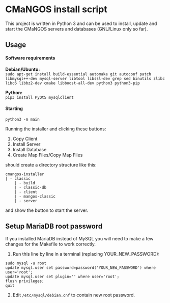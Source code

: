 # CMaNGOS install script

This project is written in Python 3 and can be used to install, update and start the CMaNGOS servers and databases (GNU/Linux only so far).

## Usage

#### Software requirements

**Debian/Ubuntu:**  
`sudo apt-get install build-essential automake git autoconf patch libmysql++-dev mysql-server libtool libssl-dev grep sed binutils zlibc libc6 libbz2-dev cmake libboost-all-dev python3 python3-pip`

**Python:**  
`pip3 install PyQt5 mysqlclient`

#### Starting

`python3 -m main`

Running the installer and clicking these buttons:

1. Copy Client
2. Install Server
3. Install Database
4. Create Map Files/Copy Map Files

should create a directory structure like this:

```
cmangos-installer
| - classic
    | - build
    | - classic-db
    | - client
    | - mangos-classic
    | - server
```

and show the button to start the server.

## Setup MariaDB root password

If you installed MariaDB instead of MySQL you will need to make a few changes for the Makefile to work correctly.

1. Run this line by line in a terminal (replacing YOUR_NEW_PASSWORD):
```
sudo mysql -u root
update mysql.user set password=password('YOUR_NEW_PASSWORD') where user='root';
update mysql.user set plugin='' where user='root';
flush privileges;
quit
```
2. Edit `/etc/mysql/debian.cnf` to contain new root password.
